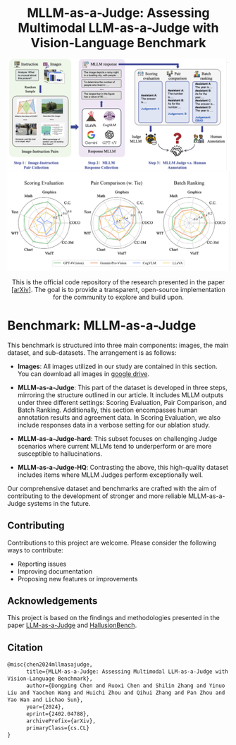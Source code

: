 <div align="center">
<h1>MLLM-as-a-Judge:
Assessing Multimodal LLM-as-a-Judge with Vision-Language Benchmark</h1>
<img src="figures/fig1.png">
<img src="figures/Radar.png">
<p align="center">

</p>
This is the official code repository of the research presented in the paper <a href="https://arxiv.org/abs/2402.04788" target='_blank'>[arXiv]</a>. The goal is to provide a transparent, open-source implementation for the community to explore and build upon.
</div>

# Benchmark: MLLM-as-a-Judge
This benchmark is structured into three main components: images, the main dataset, and sub-datasets. The arrangement is as follows:

- **Images**: All images utilized in our study are contained in this section. You can download all images in [google drive](https://drive.google.com/file/d/1z509Wr5f3vXxDbkiCj62mdclEkeMCPx4/view?usp=sharing).

- **MLLM-as-a-Judge**: This part of the dataset is developed in three steps, mirroring the structure outlined in our article. It includes MLLM outputs under three different settings: Scoring Evaluation, Pair Comparison, and Batch Ranking. Additionally, this section encompasses human annotation results and agreement data. In Scoring Evaluation, we also include responses data in a verbose setting for our ablation study.

- **MLLM-as-a-Judge-hard**: This subset focuses on challenging Judge scenarios where current MLLMs tend to underperform or are more susceptible to hallucinations.

- **MLLM-as-a-Judge-HQ**: Contrasting the above, this high-quality dataset includes items where MLLM Judges perform exceptionally well.

Our comprehensive dataset and benchmarks are crafted with the aim of contributing to the development of stronger and more reliable MLLM-as-a-Judge systems in the future.

## Contributing

Contributions to this project are welcome. Please consider the following ways to contribute:

- Reporting issues
- Improving documentation
- Proposing new features or improvements

## Acknowledgements

This project is based on the findings and methodologies presented in the paper [LLM-as-a-Judge](https://arxiv.org/abs/2306.05685) and [HallusionBench](https://arxiv.org/abs/2310.14566).

## Citation

```
@misc{chen2024mllmasajudge,
      title={MLLM-as-a-Judge: Assessing Multimodal LLM-as-a-Judge with Vision-Language Benchmark}, 
      author={Dongping Chen and Ruoxi Chen and Shilin Zhang and Yinuo Liu and Yaochen Wang and Huichi Zhou and Qihui Zhang and Pan Zhou and Yao Wan and Lichao Sun},
      year={2024},
      eprint={2402.04788},
      archivePrefix={arXiv},
      primaryClass={cs.CL}
}
```